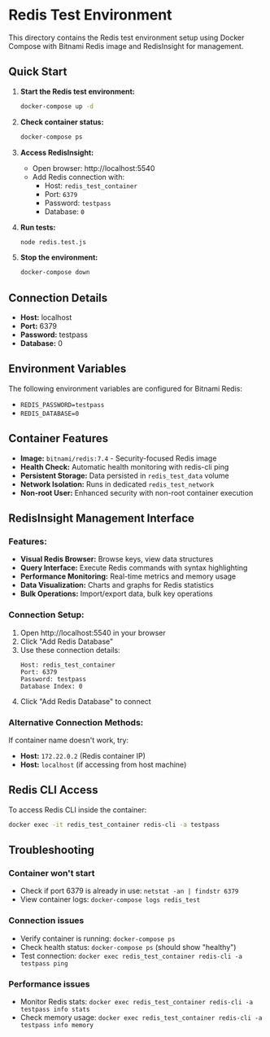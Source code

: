 # Redis Test Environment

This directory contains the Redis test environment setup using Docker Compose with Bitnami Redis image and RedisInsight for management.

## Quick Start

1. **Start the Redis test environment:**
   ```bash
   docker-compose up -d
   ```

2. **Check container status:**
   ```bash
   docker-compose ps
   ```

3. **Access RedisInsight:**
   - Open browser: http://localhost:5540
   - Add Redis connection with:
     - Host: `redis_test_container`
     - Port: `6379`
     - Password: `testpass`
     - Database: `0`

4. **Run tests:**
   ```bash
   node redis.test.js
   ```

5. **Stop the environment:**
   ```bash
   docker-compose down
   ```

## Connection Details

- **Host:** localhost
- **Port:** 6379
- **Password:** testpass
- **Database:** 0

## Environment Variables

The following environment variables are configured for Bitnami Redis:

- `REDIS_PASSWORD=testpass`
- `REDIS_DATABASE=0`

## Container Features

- **Image:** `bitnami/redis:7.4` - Security-focused Redis image
- **Health Check:** Automatic health monitoring with redis-cli ping
- **Persistent Storage:** Data persisted in `redis_test_data` volume
- **Network Isolation:** Runs in dedicated `redis_test_network`
- **Non-root User:** Enhanced security with non-root container execution

## RedisInsight Management Interface

### Features:
- **Visual Redis Browser:** Browse keys, view data structures
- **Query Interface:** Execute Redis commands with syntax highlighting
- **Performance Monitoring:** Real-time metrics and memory usage
- **Data Visualization:** Charts and graphs for Redis statistics
- **Bulk Operations:** Import/export data, bulk key operations

### Connection Setup:
1. Open http://localhost:5540 in your browser
2. Click "Add Redis Database"
3. Use these connection details:
   ```
   Host: redis_test_container
   Port: 6379
   Password: testpass
   Database Index: 0
   ```
4. Click "Add Redis Database" to connect

### Alternative Connection Methods:
If container name doesn't work, try:
- **Host:** `172.22.0.2` (Redis container IP)
- **Host:** `localhost` (if accessing from host machine)

## Redis CLI Access

To access Redis CLI inside the container:
```bash
docker exec -it redis_test_container redis-cli -a testpass
```

## Troubleshooting

### Container won't start
- Check if port 6379 is already in use: `netstat -an | findstr 6379`
- View container logs: `docker-compose logs redis_test`

### Connection issues
- Verify container is running: `docker-compose ps`
- Check health status: `docker-compose ps` (should show "healthy")
- Test connection: `docker exec redis_test_container redis-cli -a testpass ping`

### Performance issues
- Monitor Redis stats: `docker exec redis_test_container redis-cli -a testpass info stats`
- Check memory usage: `docker exec redis_test_container redis-cli -a testpass info memory`
